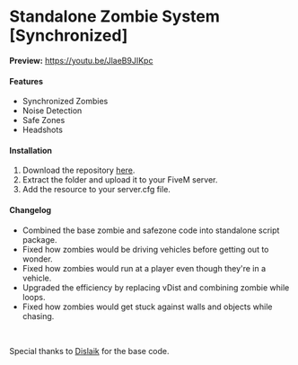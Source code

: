 <h1>Standalone Zombie System [Synchronized]</h1>

<strong>Preview:</strong> https://youtu.be/JlaeB9JIKpc

<h4>Features</h4>

<ul>
    <li>Synchronized Zombies</li>
    <li>Noise Detection</li>
    <li>Safe Zones</li>
    <li>Headshots</li>
</ul>

<h4>Installation</h4>

<ol>
  <li>Download the repository <a href="https://github.com/WeponzTV/Standalone-Zombie-System">here</a>.</li>
  <li>Extract the folder and upload it to your FiveM server.</li>
  <li>Add the resource to your server.cfg file.</li>
</ol>

<h4>Changelog</h4>

<ul>
  <li>Combined the base zombie and safezone code into standalone script package.</li>
  <li>Fixed how zombies would be driving vehicles before getting out to wonder.</li>
  <li>Fixed how zombies would run at a player even though they're in a vehicle.</li>
  <li>Upgraded the efficiency by replacing vDist and combining zombie while loops.</li>
  <li>Fixed how zombies would get stuck against walls and objects while chasing.</li>
</ul>

<br>

Special thanks to <a href="https://github.com/Dislaik">Dislaik</a> for the base code.
